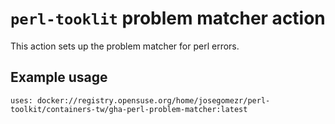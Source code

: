 # `perl-tooklit` problem matcher action

This action sets up the problem matcher for perl errors.

## Example usage

```
uses: docker://registry.opensuse.org/home/josegomezr/perl-toolkit/containers-tw/gha-perl-problem-matcher:latest
```
